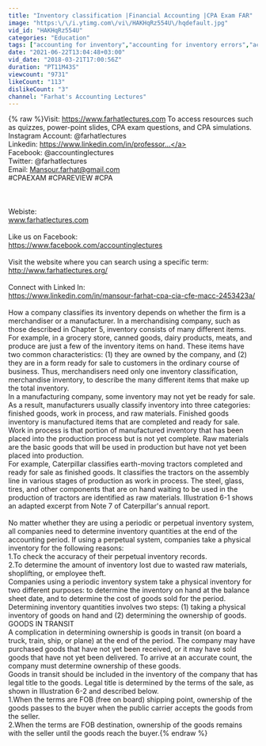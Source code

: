 ```yaml
---
title: "Inventory classification |Financial Accounting |CPA Exam FAR"
image: "https:\/\/i.ytimg.com\/vi\/HAKHqRz554U\/hqdefault.jpg"
vid_id: "HAKHqRz554U"
categories: "Education"
tags: ["accounting for inventory","accounting for inventory errors","accounting for inventory manufacturing"]
date: "2021-06-22T13:04:48+03:00"
vid_date: "2018-03-21T17:00:56Z"
duration: "PT11M43S"
viewcount: "9731"
likeCount: "113"
dislikeCount: "3"
channel: "Farhat's Accounting Lectures"
---
```

{% raw %}Visit: <a rel="nofollow" target="blank" href="https://www.farhatlectures.com">https://www.farhatlectures.com</a>  To access resources such as quizzes, power-point slides, CPA exam questions, and CPA simulations.<br />Instagram Account: @farhatlectures <br />Linkedin: <a rel="nofollow" target="blank" href="https://www.linkedin.com/in/professor...">https://www.linkedin.com/in/professor...</a><br />Facebook: @accountinglectures  <br />Twitter: @farhatlectures<br />Email: Mansour.farhat@gmail.com<br />#CPAEXAM #CPAREVIEW #CPA<br /><br /><br /><br />Webiste: <br />www.farhatlectures.com<br /><br />Like us on Facebook:<br /><a rel="nofollow" target="blank" href="https://www.facebook.com/accountinglectures">https://www.facebook.com/accountinglectures</a><br /><br />Visit the website where you can search using a specific term:<br /><a rel="nofollow" target="blank" href="http://www.farhatlectures.org/">http://www.farhatlectures.org/</a><br /><br />Connect with Linked In:<br /><a rel="nofollow" target="blank" href="https://www.linkedin.com/in/mansour-farhat-cpa-cia-cfe-macc-2453423a/">https://www.linkedin.com/in/mansour-farhat-cpa-cia-cfe-macc-2453423a/</a><br /><br />How a company classifies its inventory depends on whether the firm is a merchandiser or a manufacturer. In a merchandising company, such as those described in Chapter 5, inventory consists of many different items. For example, in a grocery store, canned goods, dairy products, meats, and produce are just a few of the inventory items on hand. These items have two common characteristics: (1) they are owned by the company, and (2) they are in a form ready for sale to customers in the ordinary course of business. Thus, merchandisers need only one inventory classification, merchandise inventory, to describe the many different items that make up the total inventory.<br />In a manufacturing company, some inventory may not yet be ready for sale. As a result, manufacturers usually classify inventory into three categories: finished goods, work in process, and raw materials. Finished goods inventory is manufactured items that are completed and ready for sale. Work in process is that portion of manufactured inventory that has been placed into the production process but is not yet complete. Raw materials are the basic goods that will be used in production but have not yet been placed into production.<br />For example, Caterpillar classifies earth-moving tractors completed and ready for sale as finished goods. It classifies the tractors on the assembly line in various stages of production as work in process. The steel, glass, tires, and other components that are on hand waiting to be used in the production of tractors are identified as raw materials. Illustration 6-1 shows an adapted excerpt from Note 7 of Caterpillar's annual report.<br /><br />No matter whether they are using a periodic or perpetual inventory system, all companies need to determine inventory quantities at the end of the accounting period. If using a perpetual system, companies take a physical inventory for the following reasons:<br />1.To check the accuracy of their perpetual inventory records.<br />2.To determine the amount of inventory lost due to wasted raw materials, shoplifting, or employee theft.<br />Companies using a periodic inventory system take a physical inventory for two different purposes: to determine the inventory on hand at the balance sheet date, and to determine the cost of goods sold for the period.<br />Determining inventory quantities involves two steps: (1) taking a physical inventory of goods on hand and (2) determining the ownership of goods.<br />GOODS IN TRANSIT<br />A complication in determining ownership is goods in transit (on board a truck, train, ship, or plane) at the end of the period. The company may have purchased goods that have not yet been received, or it may have sold goods that have not yet been delivered. To arrive at an accurate count, the company must determine ownership of these goods.<br />Goods in transit should be included in the inventory of the company that has legal title to the goods. Legal title is determined by the terms of the sale, as shown in Illustration 6-2 and described below.<br />1.When the terms are FOB (free on board) shipping point, ownership of the goods passes to the buyer when the public carrier accepts the goods from the seller.<br />2.When the terms are FOB destination, ownership of the goods remains with the seller until the goods reach the buyer.{% endraw %}
